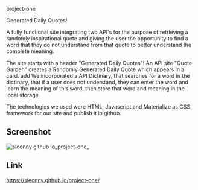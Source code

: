 project-one

Generated Daily Quotes!

A fully functional site integrating two API's for the purpose of retrieving a randomly inspirational quote and giving the user the opportunity to find a word that they do not understand from that quote to better understand the complete meaning.

The site starts with a header "Generated Daily Quotes"! An API site "Quote Garden" creates a Randomly Generated Daily Quote which appears in a card. 
add We incorporated a API Dictinary, that searches for a word in the dictinary, that if a user does not understand, they can enter the word and learn the meaning of this word, then store that word and meaning in the local storage. 
 
The technologies we used were HTML, Javascript and Materialize as CSS framework for our site and publish it in github.


## Screenshot

![sleonny github io_project-one_](https://user-images.githubusercontent.com/122305724/227808552-1cd4c3f3-af85-4596-aba9-7afdbef9b66d.png)

## Link

https://sleonny.github.io/project-one/
